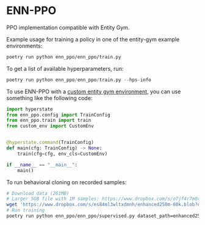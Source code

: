 # ENN-PPO

PPO implementation compatible with Entity Gym.

Example usage for training a policy in one of the entity-gym example environments:

```bash
poetry run python enn_ppo/enn_ppo/train.py
```

To get a list of available hyperparameters, run:

```python
poetry run python enn_ppo/enn_ppo/train.py --hps-info
```

To use ENN-PPO with a [custom entity gym environment](/entity_gym/TUTORIAL.md), you can use something like the following code:

```python
import hyperstate
from enn_ppo.config import TrainConfig
from enn_ppo.train import train
from custom_env import CustomEnv


@hyperstate.command(TrainConfig)
def main(cfg: TrainConfig) -> None:
    train(cfg=cfg, env_cls=CustomEnv)

if __name__ == "__main__":
    main()
```

To run behavioral cloning on recorded samples:

```bash
# Download data (261MB)
# Larger 5GB file with 1M samples: https://www.dropbox.com/s/o7jf4r7m0xtm80p/enhanced250m-1m-v2.blob?dl=1
wget 'https://www.dropbox.com/s/es84ml3wltxdmnh/enhanced250m-60k.blob?dl=1' -O enhanced250m-60k.blob
# Run training
poetry run python enn_ppo/enn_ppo/supervised.py dataset_path=enhanced250m-60k.blob optim.batch_size=256 fast_eval_samples=256
```
